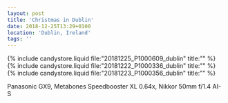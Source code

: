 ```yaml
---
layout: post
title: 'Christmas in Dublin'
date: 2018-12-25T13:29+0100
location: 'Dublin, Ireland'
tags: ''
---
```


{% include candystore.liquid file:"20181225_P1000609_dublin" title:"" %}
{% include candystore.liquid file:"20181222_P1000336_dublin" title:"" %}
{% include candystore.liquid file:"20181223_P1000356_dublin" title:"" %}

Panasonic GX9, Metabones Speedbooster XL 0.64x, Nikkor 50mm f/1.4 AI-S
